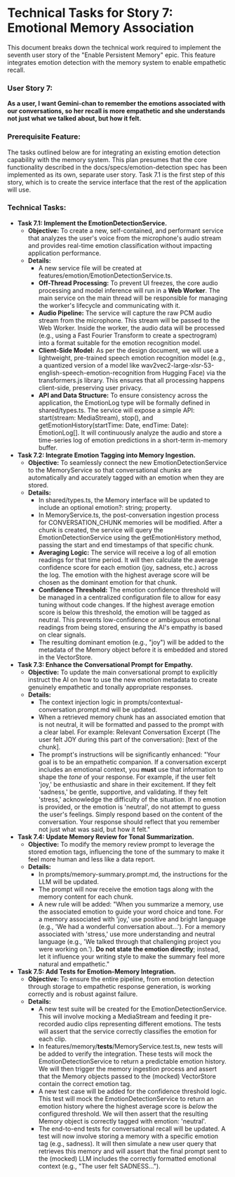 

# Technical Tasks for Story 7: Emotional Memory Association

This document breaks down the technical work required to implement the seventh user story of the "Enable Persistent Memory" epic. This feature integrates emotion detection with the memory system to enable empathetic recall.


### **User Story 7:**

**As a user, I want Gemini-chan to remember the emotions associated with our conversations, so her recall is more empathetic and she understands not just what we talked about, but how it felt.**


### **Prerequisite Feature:**

The tasks outlined below are for integrating an existing emotion detection capability with the memory system. This plan presumes that the core functionality described in the docs/specs/emotion-detection spec has been implemented as its own, separate user story. Task 7.1 is the first step of *this* story, which is to create the service interface that the rest of the application will use.


### **Technical Tasks:**



* **Task 7.1: Implement the EmotionDetectionService.**
    * **Objective:** To create a new, self-contained, and performant service that analyzes the user's voice from the microphone's audio stream and provides real-time emotion classification without impacting application performance.
    * **Details:**
        * A new service file will be created at features/emotion/EmotionDetectionService.ts.
        * **Off-Thread Processing:** To prevent UI freezes, the core audio processing and model inference will run in a **Web Worker**. The main service on the main thread will be responsible for managing the worker's lifecycle and communicating with it.
        * **Audio Pipeline:** The service will capture the raw PCM audio stream from the microphone. This stream will be passed to the Web Worker. Inside the worker, the audio data will be processed (e.g., using a Fast Fourier Transform to create a spectrogram) into a format suitable for the emotion recognition model.
        * **Client-Side Model:** As per the design document, we will use a lightweight, pre-trained speech emotion recognition model (e.g., a quantized version of a model like wav2vec2-large-xlsr-53-english-speech-emotion-recognition from Hugging Face) via the transformers.js library. This ensures that all processing happens client-side, preserving user privacy.
        * **API and Data Structure:** To ensure consistency across the application, the EmotionLog type will be formally defined in shared/types.ts. The service will expose a simple API: start(stream: MediaStream), stop(), and getEmotionHistory(startTime: Date, endTime: Date): EmotionLog[]. It will continuously analyze the audio and store a time-series log of emotion predictions in a short-term in-memory buffer.
* **Task 7.2: Integrate Emotion Tagging into Memory Ingestion.**
    * **Objective:** To seamlessly connect the new EmotionDetectionService to the MemoryService so that conversational chunks are automatically and accurately tagged with an emotion when they are stored.
    * **Details:**
        * In shared/types.ts, the Memory interface will be updated to include an optional emotion?: string; property.
        * In MemoryService.ts, the post-conversation ingestion process for CONVERSATION_CHUNK memories will be modified. After a chunk is created, the service will query the EmotionDetectionService using the getEmotionHistory method, passing the start and end timestamps of that specific chunk.
        * **Averaging Logic:** The service will receive a log of all emotion readings for that time period. It will then calculate the average confidence score for each emotion (joy, sadness, etc.) across the log. The emotion with the highest average score will be chosen as the dominant emotion for that chunk.
        * **Confidence Threshold:** The emotion confidence threshold will be managed in a centralized configuration file to allow for easy tuning without code changes. If the highest average emotion score is below this threshold, the emotion will be tagged as neutral. This prevents low-confidence or ambiguous emotional readings from being stored, ensuring the AI's empathy is based on clear signals.
        * The resulting dominant emotion (e.g., "joy") will be added to the metadata of the Memory object before it is embedded and stored in the VectorStore.
* **Task 7.3: Enhance the Conversational Prompt for Empathy.**
    * **Objective:** To update the main conversational prompt to explicitly instruct the AI on how to use the new emotion metadata to create genuinely empathetic and tonally appropriate responses.
    * **Details:**
        * The context injection logic in prompts/contextual-conversation.prompt.md will be updated.
        * When a retrieved memory chunk has an associated emotion that is not neutral, it will be formatted and passed to the prompt with a clear label. For example: Relevant Conversation Excerpt (The user felt JOY during this part of the conversation): [text of the chunk].
        * The prompt's instructions will be significantly enhanced: "Your goal is to be an empathetic companion. If a conversation excerpt includes an emotional context, you **must** use that information to shape the *tone* of your response. For example, if the user felt 'joy,' be enthusiastic and share in their excitement. If they felt 'sadness,' be gentle, supportive, and validating. If they felt 'stress,' acknowledge the difficulty of the situation. If no emotion is provided, or the emotion is 'neutral', do not attempt to guess the user's feelings. Simply respond based on the content of the conversation. Your response should reflect that you remember not just what was said, but how it felt."
* **Task 7.4: Update Memory Review for Tonal Summarization.**
    * **Objective:** To modify the memory review prompt to leverage the stored emotion tags, influencing the tone of the summary to make it feel more human and less like a data report.
    * **Details:**
        * In prompts/memory-summary.prompt.md, the instructions for the LLM will be updated.
        * The prompt will now receive the emotion tags along with the memory content for each chunk.
        * A new rule will be added: "When you summarize a memory, use the associated emotion to guide your word choice and tone. For a memory associated with 'joy,' use positive and bright language (e.g., 'We had a wonderful conversation about...'). For a memory associated with 'stress,' use more understanding and neutral language (e.g., 'We talked through that challenging project you were working on.'). **Do not state the emotion directly**; instead, let it influence your writing style to make the summary feel more natural and empathetic."
* **Task 7.5: Add Tests for Emotion-Memory Integration.**
    * **Objective:** To ensure the entire pipeline, from emotion detection through storage to empathetic response generation, is working correctly and is robust against failure.
    * **Details:**
        * A new test suite will be created for the EmotionDetectionService. This will involve mocking a MediaStream and feeding it pre-recorded audio clips representing different emotions. The tests will assert that the service correctly classifies the emotion for each clip.
        * In features/memory/__tests__/MemoryService.test.ts, new tests will be added to verify the integration. These tests will mock the EmotionDetectionService to return a predictable emotion history. We will then trigger the memory ingestion process and assert that the Memory objects passed to the (mocked) VectorStore contain the correct emotion tag.
        * A new test case will be added for the confidence threshold logic. This test will mock the EmotionDetectionService to return an emotion history where the highest average score is *below* the configured threshold. We will then assert that the resulting Memory object is correctly tagged with emotion: 'neutral'.
        * The end-to-end tests for conversational recall will be updated. A test will now involve storing a memory with a specific emotion tag (e.g., sadness). It will then simulate a new user query that retrieves this memory and will assert that the final prompt sent to the (mocked) LLM includes the correctly formatted emotional context (e.g., "The user felt SADNESS...").